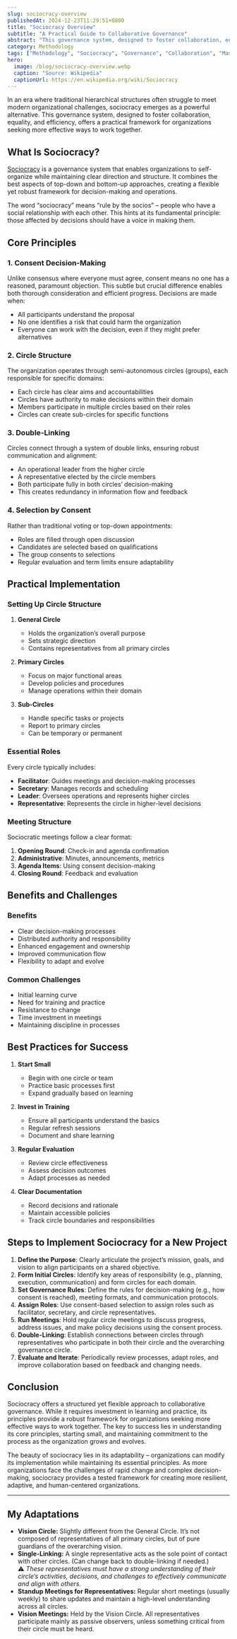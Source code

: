 ```yaml
---
slug: sociocracy-overview
publishedAt: 2024-12-23T11:29:51+0800
title: "Sociocracy Overview"
subtitle: "A Practical Guide to Collaborative Governance"
abstract: "This governance system, designed to foster collaboration, equality, and efficiency, offers a practical framework for organizations seeking more effective ways to work together."
category: Methodology
tags: ["Methodology", "Sociocracy", "Governance", "Collaboration", "Master Plan 2025"]
hero:
  image: /blog/sociocracy-overview.webp
  caption: "Source: Wikipedia"
  captionUrl: https://en.wikipedia.org/wiki/Sociocracy
---
```



In an era where traditional hierarchical structures often struggle to meet modern organizational challenges, sociocracy emerges as a powerful alternative. This governance system, designed to foster collaboration, equality, and efficiency, offers a practical framework for organizations seeking more effective ways to work together.


## What Is Sociocracy?

[Sociocracy](https://en.wikipedia.org/wiki/Sociocracy) is a governance system that enables organizations to self-organize while maintaining clear direction and structure. It combines the best aspects of top-down and bottom-up approaches, creating a flexible yet robust framework for decision-making and operations.

The word “sociocracy” means “rule by the socios” – people who have a social relationship with each other. This hints at its fundamental principle: those affected by decisions should have a voice in making them.


## Core Principles

### 1. Consent Decision-Making

Unlike consensus where everyone must agree, consent means no one has a reasoned, paramount objection. This subtle but crucial difference enables both thorough consideration and efficient progress. Decisions are made when:
- All participants understand the proposal
- No one identifies a risk that could harm the organization
- Everyone can work with the decision, even if they might prefer alternatives


### 2. Circle Structure

The organization operates through semi-autonomous circles (groups), each responsible for specific domains:
- Each circle has clear aims and accountabilities
- Circles have authority to make decisions within their domain
- Members participate in multiple circles based on their roles
- Circles can create sub-circles for specific functions


### 3. Double-Linking

Circles connect through a system of double links, ensuring robust communication and alignment:
- An operational leader from the higher circle
- A representative elected by the circle members
- Both participate fully in both circles’ decision-making
- This creates redundancy in information flow and feedback


### 4. Selection by Consent

Rather than traditional voting or top-down appointments:
- Roles are filled through open discussion
- Candidates are selected based on qualifications
- The group consents to selections
- Regular evaluation and term limits ensure adaptability


## Practical Implementation

### Setting Up Circle Structure

1. **General Circle**
   - Holds the organization’s overall purpose
   - Sets strategic direction
   - Contains representatives from all primary circles

2. **Primary Circles**
   - Focus on major functional areas
   - Develop policies and procedures
   - Manage operations within their domain

3. **Sub-Circles**
   - Handle specific tasks or projects
   - Report to primary circles
   - Can be temporary or permanent


### Essential Roles

Every circle typically includes:
- **Facilitator**: Guides meetings and decision-making processes
- **Secretary**: Manages records and scheduling
- **Leader**: Oversees operations and represents higher circles
- **Representative**: Represents the circle in higher-level decisions


### Meeting Structure

Sociocratic meetings follow a clear format:
1. **Opening Round**: Check-in and agenda confirmation
2. **Administrative**: Minutes, announcements, metrics
3. **Agenda Items**: Using consent decision-making
4. **Closing Round**: Feedback and evaluation


## Benefits and Challenges

### Benefits

- Clear decision-making processes
- Distributed authority and responsibility
- Enhanced engagement and ownership
- Improved communication flow
- Flexibility to adapt and evolve


### Common Challenges

- Initial learning curve
- Need for training and practice
- Resistance to change
- Time investment in meetings
- Maintaining discipline in processes


## Best Practices for Success

1. **Start Small**
   - Begin with one circle or team
   - Practice basic processes first
   - Expand gradually based on learning

2. **Invest in Training**
   - Ensure all participants understand the basics
   - Regular refresh sessions
   - Document and share learning

3. **Regular Evaluation**
   - Review circle effectiveness
   - Assess decision outcomes
   - Adapt processes as needed

4. **Clear Documentation**
   - Record decisions and rationale
   - Maintain accessible policies
   - Track circle boundaries and responsibilities


## Steps to Implement Sociocracy for a New Project

1. **Define the Purpose**: Clearly articulate the project’s mission, goals, and vision to align participants on a shared objective.
2. **Form Initial Circles**: Identify key areas of responsibility (e.g., planning, execution, communication) and form circles for each domain.
3. **Set Governance Rules**: Define the rules for decision-making (e.g., how consent is reached), meeting formats, and communication protocols.
4. **Assign Roles**: Use consent-based selection to assign roles such as facilitator, secretary, and circle representatives.
5. **Run Meetings**: Hold regular circle meetings to discuss progress, address issues, and make policy decisions using the consent process.
6. **Double-Linking**: Establish connections between circles through representatives who participate in both their circle and the overarching governance circle.
7. **Evaluate and Iterate**: Periodically review processes, adapt roles, and improve collaboration based on feedback and changing needs.


## Conclusion

Sociocracy offers a structured yet flexible approach to collaborative governance. While it requires investment in learning and practice, its principles provide a robust framework for organizations seeking more effective ways to work together. The key to success lies in understanding its core principles, starting small, and maintaining commitment to the process as the organization grows and evolves.

The beauty of sociocracy lies in its adaptability – organizations can modify its implementation while maintaining its essential principles. As more organizations face the challenges of rapid change and complex decision-making, sociocracy provides a tested framework for creating more resilient, adaptive, and human-centered organizations.

---

## My Adaptations

- **Vision Circle:** Slightly different from the General Circle. It’s not composed of representatives of all primary circles, but of pure guardians of the overarching vision.
- **Single-Linking:** A single representative acts as the sole point of contact with other circles. (Can change back to double-linking if needed.)  
  ⚠️ _These representatives must have a strong understanding of their circle’s activities, decisions, and challenges to effectively communicate and align with others._
- **Standup Meetings for Representatives:** Regular short meetings (usually weekly) to share updates and maintain a high-level understanding across all circles.
- **Vision Meetings:** Held by the Vision Circle. All representatives participate mainly as passive observers, unless something critical from their circle must be heard.
